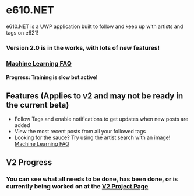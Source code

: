 # e610.NET
e610.NET is a UWP application built to follow and keep up with artists and tags on e621!

### Version 2.0 is in the works, with lots of new features!
### [Machine Learning FAQ](https://github.com/EpsiRho/e610.NET/blob/main/MachineLearning.md)
#### Progress: Training is slow but active!
## Features (Applies to v2 and may not be ready in the current beta)
* Follow Tags and enable notifications to get updates when new posts are added
* View the most recent posts from all your followed tags
* Looking for the sauce? Try using the artist search with an image! [Machine Learning FAQ](https://github.com/EpsiRho/e610.NET/blob/main/MachineLearning.md)

## V2 Progress
### You can see what all needs to be done, has been done, or is currently being worked on at the [V2 Project Page](https://github.com/EpsiRho/e610.NET/projects/1)

